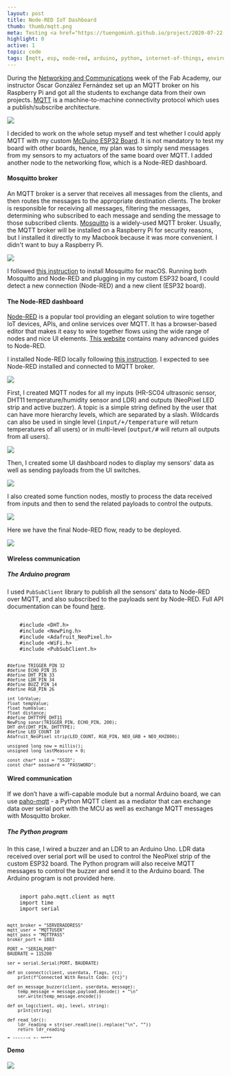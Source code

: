 ```yaml
---
layout: post
title: Node-RED IoT Dashboard
thumb: thumb/mqtt.png
meta: Testing <a href="https://tuengominh.github.io/project/2020-07-22-3-layer-pcb.html">McDuino ESP32 Board</a> with Mosquitto and Node-RED.  
highlight: 0
active: 1
topic: code
tags: [mqtt, esp, node-red, arduino, python, internet-of-things, environment-sensor, proximity-sensor, photosensor, piezoelectric-actuator, electroluminescence-actuator, serial]
---
```


<p>During the <a href="http://academy.cba.mit.edu/classes/networking_communications/index.html">Networking and Communications</a> week of the Fab Academy, our instructor Óscar González Fernández set up an MQTT broker on his Raspberry Pi and got all the students to exchange data from their own projects. <a href="https://www.hivemq.com/blog/how-to-get-started-with-mqtt/">MQTT</a> is a machine-to-machine connectivity protocol which uses a publish/subscribe architecture.</p>
<img src="{{site.baseurl}}/assets/img/eda/mqtt/mqtt-0.png" class="img-fluid w-100"/>
<p>I decided to work on the whole setup myself and test whether I could apply MQTT with my custom <a href="https://tuengominh.github.io/project/2020-07-22-3-layer-pcb.html">McDuino ESP32 Board</a>. It is not mandatory to test my board with other boards, hence, my plan was to simply send messages from my sensors to my actuators of the same board over MQTT. I added another node to the networking flow, which is a Node-RED dashboard.</p>

<h4>Mosquitto broker</h4>
<p>An MQTT broker is a server that receives all messages from the clients, and then routes the messages to the appropriate destination clients. The broker is responsible for receiving all messages, filtering the messages, determining who subscribed to each message and sending the message to those subscribed clients. <a href="https://mosquitto.org/">Mosquitto</a> is a widely-used MQTT broker. Usually, the MQTT broker will be installed on a Raspberry Pi for security reasons, but I installed it directly to my Macbook because it was more convenient. I didn't want to buy a Raspberry Pi.</p>
<img src="{{site.baseurl}}/assets/img/eda/mqtt/mqtt-1.png" class="img-fluid w-100"/>
<p>I followed <a href="https://subscription.packtpub.com/book/application_development/9781787287815/1/ch01lvl1sec12/installing-a-mosquitto-broker-on-macos">this instruction</a> to install Mosquitto for macOS. Running both Mosquitto and Node-RED and plugging in my custom ESP32 board, I could detect a new connection (Node-RED) and a new client (ESP32 board).</p>
<p></p>

<h4>The Node-RED dashboard</h4>
<p><a href="https://nodered.org/">Node-RED</a> is a popular tool providing an elegant solution to wire together IoT devices, APIs, and online services over MQTT. It has a browser-based editor that makes it easy to wire together flows using the wide range of nodes and nice UI elements. <a href="http://noderedguide.com/">This website</a> contains many advanced guides to Node-RED.</p>

<p>I installed Node-RED locally following <a href="https://nodered.org/docs/getting-started/local">this instruction</a>. I expected to see Node-RED installed and connected to MQTT broker.</p>
<img src="{{site.baseurl}}/assets/img/eda/mqtt/node-red-0.png" class="img-fluid w-100"/>

<p>First, I created MQTT nodes for all my inputs (HR-SC04 ultrasonic sensor, DHT11 temperature/humidity sensor and LDR) and outputs (NeoPixel LED strip and active buzzer). A topic is a simple string defined by the user that can have more hierarchy levels, which are separated by a slash. Wildcards can also be used in single level (<kbd>input/+/temperature</kbd> will return temperatures of all users) or in multi-level (<kbd>output/#</kbd> will return all outputs from all users).</p>
<img src="{{site.baseurl}}/assets/img/eda/mqtt/node-red-1.png" class="img-fluid w-100"/>

<p>Then, I created some UI dashboard nodes to display my sensors' data as well as sending payloads from the UI switches.</p>
<img src="{{site.baseurl}}/assets/img/eda/mqtt/node-red-2.png" class="img-fluid w-100"/>

<p>I also created some function nodes, mostly to process the data received from inputs and then to send the related payloads to control the outputs.</p>
<img src="{{site.baseurl}}/assets/img/eda/mqtt/node-red-3.png" class="img-fluid w-100"/>

<p>Here we have the final Node-RED flow, ready to be deployed.</p>
<img src="{{site.baseurl}}/assets/img/eda/mqtt/node-red-4.png" class="img-fluid w-100"/>

<h4>Wireless communication</h4>
<h5>The Arduino program</h5>
<p>I used <code>PubSubClient</code> library to publish all the sensors' data to Node-RED over MQTT, and also subscribed to the payloads sent by Node-RED. Full API documentation can be found <a href="https://pubsubclient.knolleary.net/api.html">here</a>.</p>
<pre class="bg-light py-2 mt-0" style="overflow: auto; max-height: 350px;">
<code>
    #include &lt;DHT.h&gt;
    #include &lt;NewPing.h&gt;
    #include &lt;Adafruit_NeoPixel.h&gt;
    #include &lt;WiFi.h&gt;
    #include &lt;PubSubClient.h&gt;
   
    #define TRIGGER_PIN 32
    #define ECHO_PIN 35
    #define DHT_PIN 33
    #define LDR_PIN 34
    #define BUZZ_PIN 14
    #define RGB_PIN 26
    
    int ldrValue;
    float tempValue;
    float humValue;
    float distance;
    #define DHTTYPE DHT11
    NewPing sonar(TRIGGER_PIN, ECHO_PIN, 200); 
    DHT dht(DHT_PIN, DHTTYPE);
    #define LED_COUNT 10
    Adafruit_NeoPixel strip(LED_COUNT, RGB_PIN, NEO_GRB + NEO_KHZ800);
    
    unsigned long now = millis();
    unsigned long lastMeasure = 0;
    
    const char* ssid = "SSID";
    const char* password = "PASSWORD";
    const char* mqtt_server = "SERVERADDRESS";
    WiFiClient espClient;
    PubSubClient client(espClient);
    
    void setup() {
        Serial.begin(115200);
        
        pinMode(BUZZ_PIN, OUTPUT);
        dht.begin();
        strip.begin();           
        strip.show();             
        strip.setBrightness(150); 

        // wifi & mqtt setup
        Serial.println();
        Serial.print("Connecting to ");
        Serial.println(ssid);
        WiFi.begin(ssid, pass);
        WiFi.mode(WIFI_STA); 
        while (WiFi.status() != WL_CONNECTED) {
            Serial.print(".");
            delay(500);
        }

        Serial.println("");
        Serial.println("WiFi connected");
        Serial.println("IP address: ");
        Serial.println(WiFi.localIP());

        client.setServer(mqtt_server, 1883);
        client.setCallback(callback);
    }
    
    void loop() {
        // refresh mqtt subscriptions
        if (!client.connected()) {
            reconnect();
        }
        client.loop();

        // publish every 30 seconds
        now = millis();
        if (now - lastMeasure > 30000) {
            lastMeasure = now;

            // send data of all sensors as characters
            char tempMsg[50];
            snprintf (tempMsg, 50, "%f", readTemp());
            char humMsg[50];
            snprintf (humMsg, 50, "%f", readHum());
            char luxMsg[50];
            snprintf (luxMsg, 50, "%f", readLDR())

            // set the topic to publish 
            client.publish("esp32/temperature", tempMsg); 
            client.publish("esp32/humidity", humMsg);
            client.publish("esp32/light", luxMsg);

            if (readDistance() <= 8) {
                client.publish("esp32/sonar", "OBJECT DETECTED!"); 
            } else {
                client.publish("esp32/sonar", "NO OBJECT DETECTED!"); 
            }
        }
    }
    
    void callback(char* topic, byte* payload, unsigned int length) {
        Serial.print("Message arrived on topic: ");
        Serial.print(topic);
        Serial.print(". Message: ");
        String messageTemp;

        // check payload from MQTT
        for (int i = 0; i < length; i++) {
            Serial.print((char)payload[i]);
            messageTemp += (char)payload[i];
        }
        Serial.println();

        // use received data to turn LED and buzzer on
        if (topic == "esp32/led") { 
            if (messageTemp == "1") {
            blinkWhite();
            }
        }
        if (topic == "esp32/buzzer") { 
            if (messageTemp == "1") {
            buzz();
            }
        }
        Serial.println(); 
    }

    // subscribe to topics
    void reconnect() {
        while (!client.connected()) {
            Serial.print("Attempting MQTT connection...");
            String clientId = "ESP32Client-";
            clientId += String(random(0xffff), HEX);
            
            // set the topic to subscribe
            if (client.connect(clientId.c_str())) {
                Serial.println("connected");
                client.subscribe("esp32/led");
                client.subscribe("esp32/buzzer");
            } else {
                Serial.print("failed, rc=");
                Serial.print(client.state());
                Serial.println(" try again in 5 seconds");
                delay(5000);
            }
        }
    }

    int readLDR() {
        delay(500);  
        ldrValue = analogRead(LDR_PIN);
        return ldrValue;
    }

    int readTemp() {
        delay(500);  
        tempValue = dht.readTemperature();
        return tempValue;  
    }

    int readHum() {
        delay(500);  
        humValue = dht.readHumidity();  
        return humValue;
    }

    int readDistance() {
        delay(500);
        distance = sonar.ping_cm();
        return distance; 
    }
    
    void buzz() {
        digitalWrite(BUZZ_PIN, HIGH);   
        delay(500);                       
        digitalWrite(BUZZ_PIN, LOW);    
        delay(500);
    }

    void blinkWhite() {
        colorWipe(strip.Color(255, 255, 255), 500);
    }

    void colorWipe(uint32_t color, int wait) {
        for(int i = 0; i < strip.numPixels(); i++) { 
            strip.setPixelColor(i, color);         
            strip.show();                          
            delay(wait);                          
        }
    }
</code>
</pre>
<p></p>

<h4>Wired communication</h4>
<p>If we don’t have a wifi-capable module but a normal Arduino board, we can use <a href="https://mntolia.com/mqtt-python-with-paho-mqtt-client/">paho-mqtt</a> - a Python MQTT client as a mediator that can exchange data over serial port with the MCU as well as exchange MQTT messages with Mosquitto broker.</p>
<h5>The Python program</h5>
<p>In this case, I wired a buzzer and an LDR to an Arduino Uno. LDR data received over serial port will be used to control the NeoPixel strip of the custom ESP32 board. The Python program will also receive MQTT messages to control the buzzer and send it to the Arduino board. The Arduino program is not provided here.</p>
<pre class="bg-light py-2 mt-0" style="overflow: auto; max-height: 350px;">
<code>
    import paho.mqtt.client as mqtt
    import time
    import serial

    mqtt_broker = "SERVERADDRESS"
    mqtt_user = "MQTTUSER"
    mqtt_pass = "MQTTPASS"
    broker_port = 1883

    PORT = "SERIALPORT"
    BAUDRATE = 115200

    ser = serial.Serial(PORT, BAUDRATE)

    def on_connect(client, userdata, flags, rc):
        print(f"Connected With Result Code: {rc}")

    def on_message_buzzer(client, userdata, message):
        temp_message = message.payload.decode() + "\n"
        ser.write(temp_message.encode())

    def on_log(client, obj, level, string):
        print(string)

    def read_ldr():
        ldr_reading = str(ser.readline().replace("\n", ""))
        return ldr_reading

    # connect to MQTT
    client = mqtt.Client(clean_session = True)
    client.on_connect = on_connect
    client.on_message = on_message_buzzer
    client.on_log = on_log
    client.username_pw_set(username = mqtt_user, password = mqtt_pass)
    client.connect(mqtt_broker, broker_port)

    # subscribe to topics
    client.subscribe("uno/buzzer", qos = 1)
    client.message_callback_add("uno/buzzer", on_message_buzzer)

    # start looping (non-blocking)
    client.loop_start()

    while True:
        # read sensor data
        ldr_reading = read_ldr()

        # publish data to topics
        client.publish(topic = "uno/light", payload = ldr_reading, qos = 1, retain = False)

        if ldr_reading < 400 :
          client.publish(topic = "esp32/led", payload = "1", qos = 1, retain = False)
        else:
          client.publish(topic = "esp32/led", payload = "0", qos = 1, retain = False)

        time.sleep(5)
</code>
</pre>
<p></p>

<h4>Demo</h4>
<p></p>
<img src="{{site.baseurl}}/assets/img/eda/mqtt/node-red-5.png" class="img-fluid w-100"/>